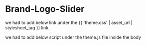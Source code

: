 # Brand-Logo-Slider
we had to add below link under the {{ 'theme.css' | asset_url | stylesheet_tag }} link.
<link rel="stylesheet" href="https://cdnjs.cloudflare.com/ajax/libs/OwlCarousel2/2.3.4/assets/owl.theme.default.css">
 <link rel="stylesheet" href="https://cdnjs.cloudflare.com/ajax/libs/OwlCarousel2/2.3.4/assets/owl.carousel.min.css">


we had to add below script under the theme.js file inside the body
<script> src="{{ 'empire.js' | asset_url }}" </script>

<script src="https://cdnjs.cloudflare.com/ajax/libs/OwlCarousel2/2.3.4/owl.carousel.min.js"></script>
<script>

  $('.owl-carousel').owlCarousel({
     items : 5,
    loop:true,
    autoplay: true,
    stagePadding: 50,
    margin:40,
    nav:true,
    dots: false,
    navText : ["<i class='fa fa-chevron-left'></i>","<i class='fa fa-chevron-right'></i>"],
    responsiveClass:true,
    responsive:{
        0:{
            items:1,
            nav:false,
            dots: false
        },
        600:{
            items:3,
            nav:true
        },
        1000:{
            items:5,
            nav:true,
            loop:true
        }
    }
})
  
  
</script>
